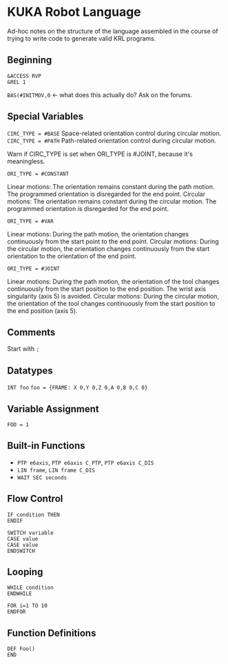 # KUKA Robot Language

Ad-hoc notes on the structure of the language assembled in the course of trying
to write code to generate valid KRL programs.

## Beginning

```
&ACCESS RVP
&REL 1
```

`BAS(#INITMOV,0` <- what does this actually do? Ask on the forums.

## Special Variables

`CIRC_TYPE = #BASE` Space-related orientation control during circular motion.
`CIRC_TYPE = #PATH` Path-related orientation control during circular motion.

Warn if CIRC_TYPE is set when ORI_TYPE is #JOINT, because it's meaningless.

`ORI_TYPE = #CONSTANT`

Linear motions: The orientation remains constant during the path motion. The
programmed orientation is disregarded for the end point.
Circular motions: The orientation remains constant during the circular motion.
The programmed orientation is disregarded for the end point.

`ORI_TYPE = #VAR`

Linear motions: During the path motion, the orientation changes continuously
from the start point to the end point.
Circular motions: During the circular motion, the orientation changes
continuously from the start orientation to the orientation of the end point.

`ORI_TYPE = #JOINT`

Linear motions: During the path motion, the orientation of the tool changes continuously from the start position to the end position. The wrist axis singularity (axis 5) is avoided.
Circular motions: During the circular motion, the orientation of the tool changes continuously from the start position to the end position (axis 5).

## Comments

Start with `;`

## Datatypes

`INT foo`
`foo = {FRAME: X 0,Y 0,Z 0,A 0,B 0,C 0}`

## Variable Assignment

`FOO = 1`

## Built-in Functions

* `PTP e6axis`, `PTP e6axis C_PTP`, `PTP e6axis C_DIS`
* `LIN frame`, `LIN frame C_DIS`
* `WAIT SEC seconds`

## Flow Control

```
IF condition THEN
ENDIF
```

```
SWITCH variable
CASE value
CASE value
ENDSWITCH
```

## Looping

```
WHILE condition
ENDWHILE
```

```
FOR i=1 TO 10
ENDFOR
```

## Function Definitions

```
DEF Foo()
END
```

